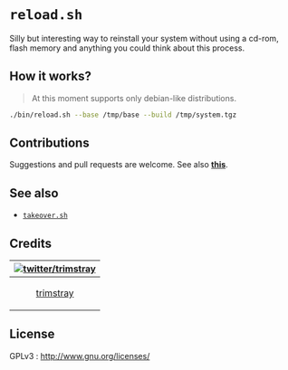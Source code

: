 # `reload.sh`

Silly but interesting way to reinstall your system without using a cd-rom, flash memory and anything you could think about this process.

## How it works?

  > At this moment supports only debian-like distributions.

```bash
./bin/reload.sh --base /tmp/base --build /tmp/system.tgz
```

## Contributions

Suggestions and pull requests are welcome. See also **[this](CONTRIBUTING.md)**.

## See also

* [`takeover.sh`](https://github.com/marcan/takeover.sh)

## Credits

| [![twitter/trimstray](https://avatars2.githubusercontent.com/u/31127917?s=140&v=4)](https://twitter.com/trimstray "Follow @trimstray on Twitter") |
|---|
| <p align="center"><a href="https://github.com/trimstray">trimstray</a></p> |

## License

GPLv3 : <http://www.gnu.org/licenses/>
